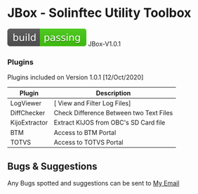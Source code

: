 # JBox - Solinftec Utility Toolbox
[![Build Status](https://github.com/JnrGuerreiro/JBox/blob/gh-pages/docs/passing.svg?branch=master)]() 
JBox-V1.0.1 

### Plugins
Plugins included on Version 1.0.1 [12/Oct/2020]

| Plugin | Description|
| ------ | ------ |
| LogViewer| [ View and Filter Log Files] |
| DiffChecker| Check Difference Between two Text Files |
| KijoExtractor | Extract KIJOS from OBC's SD Card file |
| BTM | Access to BTM Portal |
| TOTVS| Access to TOTVS Portal |

## Bugs & Suggestions
Any Bugs spotted and suggestions can be sent to [My Email](mailto:claudemir.guerreiro@solinftec.com?cc=jnrguerreiro@live.com&subject=JBox%20V1.0.1%20Suggestions)


